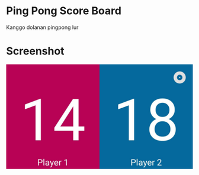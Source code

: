 # Ping Pong Score Board

Kanggo dolanan pingpong lur


# Screenshot
![Screenshot](/screenshot.jpg?raw=true "Screenshot")
